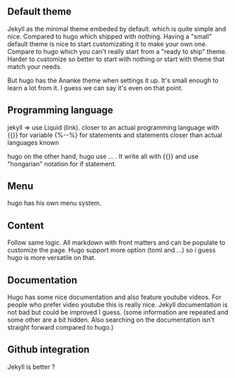 
## Default theme
Jekyll as the minimal theme embeded by default. which is quite simple and nice. Compared to hugo which shipped with nothing.
Having a "small" default theme is nice to start customizating it to make your own one. Compare to hugo which you can't really start from a "ready to ship" theme. Harder to customize so better to start with nothing or start with theme that match your needs.

But hugo has the Ananke theme when settings it up. It's small enough to learn a lot from it. I guess we can say it's even on that point.

## Programming language
jekyll => use Liquid (link). closer to an actual programming language with {{}} for variable {%--%} for statements and statements closer than actual languages known

hugo on the other hand, hugo use ... . It write all with {{}} and use "hongarian" notation for if statement.

## Menu
hugo has his own menu system.

## Content
Follow same logic. All markdown with front matters and can be populate to customize the page. Hugo support more option (toml and ...) so i guess hugo is more versatile on that.

## Documentation
Hugo has some nice documentation and also feature youtube videos. For people who prefer video youtube this is really nice.
Jekyll documentation is not bad but could be improved I guess. (some information are repeated and some other are a bit hidden. Also searching on the documentation isn't straight forward compared to hugo.)

## Github integration
Jekyll is better ?